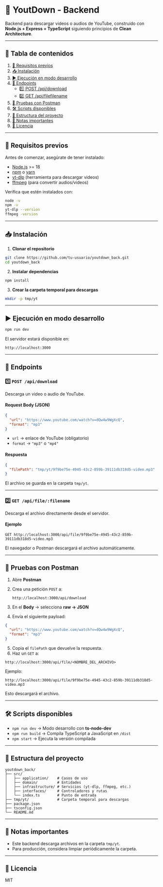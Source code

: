 # 🎵 YoutDown - Backend

Backend para descargar videos o audios de YouTube, construido con **Node.js + Express + TypeScript** siguiendo principios de **Clean Architecture**.

---

## 📑 Tabla de contenidos

1. [🚀 Requisitos previos](#-requisitos-previos)
2. [📥 Instalación](#-instalación)
3. [▶️ Ejecución en modo desarrollo](#️-ejecución-en-modo-desarrollo)
4. [📡 Endpoints](#-endpoints)
   - [1️⃣ POST /api/download](#1️⃣-post-apidownload)
   - [2️⃣ GET /api/filefilename](#2️⃣-get-apifilefilename)
5. [🧪 Pruebas con Postman](#-pruebas-con-postman)
6. [🛠️ Scripts disponibles](#️-scripts-disponibles)
7. [📂 Estructura del proyecto](#-estructura-del-proyecto)
8. [📌 Notas importantes](#-notas-importantes)
9. [📄 Licencia](#-licencia)

---

## 🚀 Requisitos previos

Antes de comenzar, asegúrate de tener instalado:

- [Node.js](https://nodejs.org/) >= 18
- [npm](https://www.npmjs.com/) o [yarn](https://yarnpkg.com/)
- [yt-dlp](https://github.com/yt-dlp/yt-dlp) (herramienta para descargar videos)
- [ffmpeg](https://ffmpeg.org/download.html) (para convertir audios/videos)

Verifica que estén instalados con:

```bash
node -v
npm -v
yt-dlp --version
ffmpeg -version
```

---

## 📥 Instalación

1. **Clonar el repositorio**

```bash
git clone https://github.com/tu-usuario/youtdown_back.git
cd youtdown_back
```

2. **Instalar dependencias**

```bash
npm install
```

3. **Crear la carpeta temporal para descargas**

```bash
mkdir -p tmp/yt
```

---

## ▶️ Ejecución en modo desarrollo

```bash
npm run dev
```

El servidor estará disponible en:

```
http://localhost:3000
```

---

## 📡 Endpoints

### 1️⃣ `POST /api/download`

Descarga un video o audio de YouTube.

#### Request Body (JSON)

```json
{
  "url": "https://www.youtube.com/watch?v=dQw4w9WgXcQ",
  "format": "mp3"
}
```

- `url` → enlace de YouTube (obligatorio)
- `format` → `"mp3"` o `"mp4"`

#### Respuesta

```json
{
  "filePath": "tmp/yt/9f9be75e-4945-43c2-859b-39111db318d5-video.mp3"
}
```

El archivo se guarda en la carpeta `tmp/yt`.

---

### 2️⃣ `GET /api/file/:filename`

Descarga el archivo directamente desde el servidor.

#### Ejemplo

```
GET http://localhost:3000/api/file/9f9be75e-4945-43c2-859b-39111db318d5-video.mp3
```

El navegador o Postman descargará el archivo automáticamente.

---

## 🧪 Pruebas con Postman

1. Abre **Postman**
2. Crea una petición `POST` a:

   ```
   http://localhost:3000/api/download
   ```

3. En el **Body** → selecciona **raw → JSON**
4. Envía el siguiente payload:

```json
{
  "url": "https://www.youtube.com/watch?v=dQw4w9WgXcQ",
  "format": "mp3"
}
```

5. Copia el `filePath` que devuelve la respuesta.
6. Haz un `GET` a:

```
http://localhost:3000/api/file/<NOMBRE_DEL_ARCHIVO>
```

Ejemplo:

```
http://localhost:3000/api/file/9f9be75e-4945-43c2-859b-39111db318d5-video.mp3
```

Esto descargará el archivo.

---

## 🛠️ Scripts disponibles

- `npm run dev` → Modo desarrollo con **ts-node-dev**
- `npm run build` → Compila TypeScript a JavaScript en `/dist`
- `npm start` → Ejecuta la versión compilada

---

## 📂 Estructura del proyecto

```
youtdown_back/
├── src/
│   ├── application/    # Casos de uso
│   ├── domain/         # Entidades
│   ├── infrastructure/ # Servicios (yt-dlp, ffmpeg, etc.)
│   ├── interfaces/     # Controladores y rutas
│   └── index.ts        # Punto de entrada
├── tmp/yt/             # Carpeta temporal para descargas
├── package.json
├── tsconfig.json
└── README.md
```

---

## 📌 Notas importantes

- Este backend descarga archivos en la carpeta `tmp/yt`.
- Para producción, considera limpiar periódicamente la carpeta.

---

## 📄 Licencia

MIT
